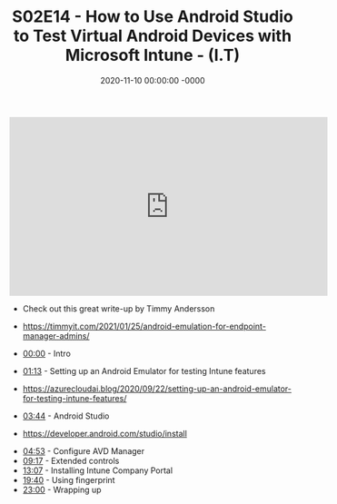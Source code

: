 ﻿---
layout: post
title: "S02E14 - How to Use Android Studio to Test Virtual Android Devices with Microsoft Intune - (I.T)"
date: 2020-11-10 00:00:00 -0000
categories:
---

<iframe loading="lazy" width="560" height="315" src="https://www.youtube.com/embed/ijyWRgrirWw" title="YouTube video player" frameborder="0" allow="accelerometer; autoplay; clipboard-write; encrypted-media; gyroscope; picture-in-picture" allowfullscreen></iframe>

 * Check out this great write-up by Timmy Andersson
 * https://timmyit.com/2021/01/25/android-emulation-for-endpoint-manager-admins/

 * [00:00](https://www.youtube.com/watch?v=ijyWRgrirWw&t=0s) - Intro
 * [01:13](https://www.youtube.com/watch?v=ijyWRgrirWw&t=73s) - Setting up an Android Emulator for testing Intune features
- https://azurecloudai.blog/2020/09/22/setting-up-an-android-emulator-for-testing-intune-features/
 * [03:44](https://www.youtube.com/watch?v=ijyWRgrirWw&t=224s) - Android Studio
- https://developer.android.com/studio/install
 * [04:53](https://www.youtube.com/watch?v=ijyWRgrirWw&t=293s) - Configure AVD Manager
 * [09:17](https://www.youtube.com/watch?v=ijyWRgrirWw&t=557s) - Extended controls
 * [13:07](https://www.youtube.com/watch?v=ijyWRgrirWw&t=787s) - Installing Intune Company Portal
 * [19:40](https://www.youtube.com/watch?v=ijyWRgrirWw&t=1180s) - Using fingerprint
 * [23:00](https://www.youtube.com/watch?v=ijyWRgrirWw&t=1380s) - Wrapping up


